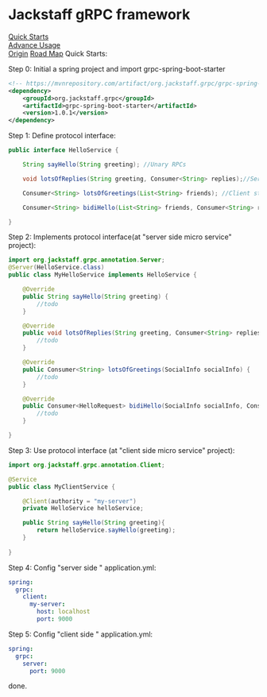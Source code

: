 Jackstaff gRPC framework
====
[Quick Starts](https://github.com/jackstaff/grpc/blob/master/START.md)  
[Advance Usage](https://github.com/jackstaff/grpc/blob/master/ADVANCE.md)  
[Origin](https://github.com/jackstaff/grpc/blob/master/ORIGIN.md)
[Road Map](https://github.com/jackstaff/grpc/blob/master/V2.md) 
Quick Starts: 

Step 0: Initial a spring project  and import grpc-spring-boot-starter
```xml
<!-- https://mvnrepository.com/artifact/org.jackstaff.grpc/grpc-spring-boot-starter -->
<dependency>
    <groupId>org.jackstaff.grpc</groupId>
    <artifactId>grpc-spring-boot-starter</artifactId>
    <version>1.0.1</version>
</dependency>

```
Step 1: Define protocol interface:
```java
public interface HelloService {

    String sayHello(String greeting); //Unary RPCs

    void lotsOfReplies(String greeting, Consumer<String> replies);//Server streaming RPCs

    Consumer<String> lotsOfGreetings(List<String> friends); //Client streaming RPCs

    Consumer<String> bidiHello(List<String> friends, Consumer<String> replies); //Bidirectional streaming RPCs

}
```

Step 2: Implements protocol interface(at "server side micro service" project):
```java
import org.jackstaff.grpc.annotation.Server;
@Server(HelloService.class)
public class MyHelloService implements HelloService {

    @Override
    public String sayHello(String greeting) {
        //todo
    }

    @Override
    public void lotsOfReplies(String greeting, Consumer<String> replies) {
        //todo
    }

    @Override
    public Consumer<String> lotsOfGreetings(SocialInfo socialInfo) {
        //todo
    }

    @Override
    public Consumer<HelloRequest> bidiHello(SocialInfo socialInfo, Consumer<HelloResponse> replies) {
        //todo
    }

}
```

Step 3: Use protocol interface (at "client side micro service" project):
```java
import org.jackstaff.grpc.annotation.Client;

@Service
public class MyClientService {

    @Client(authority = "my-server") 
    private HelloService helloService;

    public String sayHello(String greeting){
        return helloService.sayHello(greeting);
    }
    
}
```

Step 4: Config "server side " application.yml:
```yml
spring:
  grpc:
    client:
      my-server:
        host: localhost
        port: 9000
```


Step 5: Config "client side " application.yml:
```yml
spring:
  grpc:
    server:
      port: 9000
```

done.
